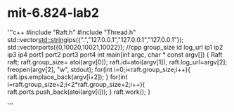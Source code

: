 # mit-6.824-lab2
'''c++
#include "Raft.h"
#include "Thread.h"
std::vector<std::string>ips({".","127.0.0.1","127.0.0.1","127.0.0.1"});
std::vector<int>ports({0,10020,10021,10022});
//cpp group_size id log_url ip1 ip2 ip3 ip4 port1 port2 port3 port4
int main(int argc, char * const argv[]) {
    Raft raft;
    raft.group_size= atoi(argv[0]);
    raft.id=atoi(argv[1]);
    raft.log_url=argv[2];
    freopen(argv[2], "w", stdout);
    for(int i=0;i<raft.group_size;i++){
        raft.ips.emplace_back(argv[i+2]);
    }
    for(int i=raft.group_size+2;i<2*raft.group_size+2;i++){
        raft.ports.push_back(atoi(argv[i]));
    }
    raft.work();
}

'''
